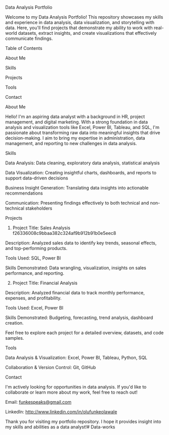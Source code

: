 Data Analysis Portfolio

Welcome to my Data Analysis Portfolio! This repository showcases my skills and experience in data analysis, data visualization, and storytelling with data. Here, you'll find projects that demonstrate my ability to work with real-world datasets, extract insights, and create visualizations that effectively communicate findings.

Table of Contents

About Me

Skills

Projects

Tools

Contact


About Me

Hello! I'm an aspiring data analyst with a background in HR, project management, and digital marketing. With a strong foundation in data analysis and visualization tools like Excel, Power BI, Tableau, and SQL, I'm passionate about transforming raw data into meaningful insights that drive decision-making. I aim to bring my expertise in administration, data management, and reporting to new challenges in data analysis.

Skills

Data Analysis: Data cleaning, exploratory data analysis, statistical analysis

Data Visualization: Creating insightful charts, dashboards, and reports to support data-driven decisions


Business Insight Generation: Translating data insights into actionable recommendations

Communication: Presenting findings effectively to both technical and non-technical stakeholders


Projects

1. Project Title: Sales Analysis
f26336008c9bbaa382c324af9b912b91b0e5eec8

Description: Analyzed sales data to identify key trends, seasonal effects, and top-performing products.

Tools Used: SQL, Power BI

Skills Demonstrated: Data wrangling, visualization, insights on sales performance, and reporting.


2. Project Title: Financial Analysis

Description: Analyzed financial data to track monthly performance, expenses, and profitability.

Tools Used: Excel, Power BI

Skills Demonstrated: Budgeting, forecasting, trend analysis, dashboard creation.


Feel free to explore each project for a detailed overview, datasets, and code samples.

Tools

Data Analysis & Visualization: Excel, Power BI, Tableau, Python, SQL



Collaboration & Version Control: Git, GitHub


Contact

I'm actively looking for opportunities in data analysis. If you'd like to collaborate or learn more about my work, feel free to reach out!

Email: funkespeaks@gmail.com 

LinkedIn: http://www.linkedin.com/in/olufunkeolawale


Thank you for visiting my portfolio repository. I hope it provides insight into my skills and abilities as a data analyst!# Data-works
